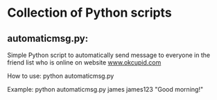 # Collection of Python scripts
## automaticmsg.py: 
Simple Python script to automatically send message to everyone in the friend list who is online on website www.okcupid.com

How to use:
python automaticmsg.py <username> <password> <message to send>

Example:
python automaticmsg.py james james123 "Good morning!"

